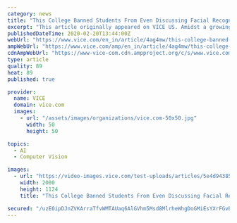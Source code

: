 ```yaml
---
category: news
title: "This College Banned Students From Even Discussing Facial Recognition"
excerpt: "This article originally appeared on VICE US. Amidst a growing nationwide resistance to facial recognition on college campuses, school administrators at Michigan's Oakland Community College (OCC) are blocking students’ organizing efforts to prevent the technology from being adopted. Last week, the school's administrators canceled a forum event ..."
publishedDateTime: 2020-02-20T13:44:00Z
webUrl: "https://www.vice.com/en_in/article/4ag4mw/this-college-banned-students-from-even-discussing-facial-recognition"
ampWebUrl: "https://www.vice.com/amp/en_in/article/4ag4mw/this-college-banned-students-from-even-discussing-facial-recognition"
cdnAmpWebUrl: "https://www-vice-com.cdn.ampproject.org/c/s/www.vice.com/amp/en_in/article/4ag4mw/this-college-banned-students-from-even-discussing-facial-recognition"
type: article
quality: 89
heat: 89
published: true

provider:
  name: VICE
  domain: vice.com
  images:
    - url: "/assets/images/organizations/vice.com-50x50.jpg"
      width: 50
      height: 50

topics:
  - AI
  - Computer Vision

images:
  - url: "https://video-images.vice.com/test-uploads/articles/5e4d943853183c009d48a232/lede/1582144710293-GettyImages-1127318593.jpeg?crop=1xw%3A0.8431477516059958xh%3Bcenter%2Ccenter&resize=2000%3A*"
    width: 2000
    height: 1124
    title: "This College Banned Students From Even Discussing Facial Recognition"

secured: "/uzE0ipDJnZVKArraTfvWMTAUaq6AlGVhm5Msd8MlrheWhgDoGMiEsYXrFGvBEDQ/xVmOYwQa+utvwIlqQJjLmtRahpej0d1rbO4ovQ20HnMzcj49r5J71efVqOjNnt7ApZdNbKPG8V5moL/TyzThBQbWCa+KDiCMNCZwgUFqMs+Nncm9UEyBidKw1S0Ax30oA7aGqOgeAD4d9EWdIDR9YlgiW5CTb51xOaED7Gln6LZc5iaNgBT7pfKBzPPuDMkJQnn23IFlPL+GhRIK6B/kIexnsrIswk5fqXfldAyL2blBWjZDLsyF4yPXZzjGbhT;/p9pGSjHeJdgpgSM+1EuVQ=="
---
```


